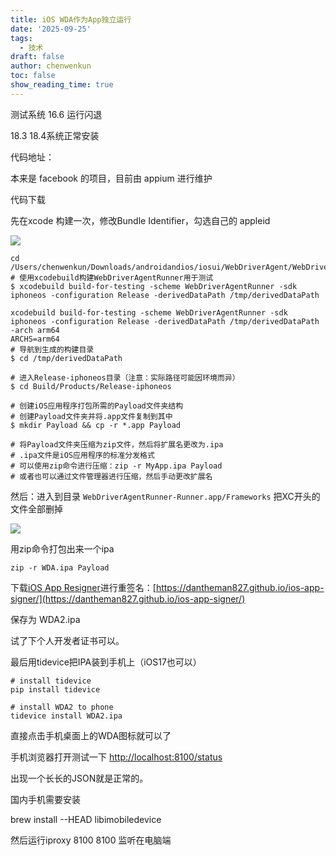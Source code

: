 ```yaml
---
title: iOS WDA作为App独立运行
date: '2025-09-25'
tags:
  - 技术
draft: false
author: chenwenkun
toc: false
show_reading_time: true
---
```

测试系统 16.6 运行闪退

18.3 18.4系统正常安装

代码地址：

本来是 facebook 的项目，目前由 appium 进行维护

代码下载

先在xcode 构建一次，修改Bundle Identifier，勾选自己的 appleid

![](https://prod-files-secure.s3.us-west-2.amazonaws.com/c205fb54-92b2-4987-8be3-972b67d27acc/cb756a73-27bc-4b0d-951a-858df3344b59/image.png?X-Amz-Algorithm=AWS4-HMAC-SHA256&X-Amz-Content-Sha256=UNSIGNED-PAYLOAD&X-Amz-Credential=ASIAZI2LB4663HPDLVMZ%2F20250928%2Fus-west-2%2Fs3%2Faws4_request&X-Amz-Date=20250928T121830Z&X-Amz-Expires=3600&X-Amz-Security-Token=IQoJb3JpZ2luX2VjEDMaCXVzLXdlc3QtMiJIMEYCIQDGHGKHcTSaVbHBm1APP80us2ZXx%2BtwUNcPWSFTmnAvkgIhANC0Mc5XvQBdceEkq26%2FibsxB8zD78h65cLMBTC3SjmTKogECLz%2F%2F%2F%2F%2F%2F%2F%2F%2F%2FwEQABoMNjM3NDIzMTgzODA1IgwKuhnGRVJ%2F8HwH3hgq3APXn4TRFGjtTWDjHyKwrYsCs3kol%2FPsuCY9GMt7Xqzo6n%2FakvNNtOuPzyAV%2B6XrObjgpvkiglYMNcth4TrcsK4lgix3tHcypfHTvud7gSBIBTqvtb28s9Dp0Xqgv%2FheIfdBh8xEDr2lNUvApAv2h9E%2BcKgEOkqOiKbaLpXboIDoscwRBeKaxw8ow5S40QrTtONaVXoWiIitc3sLyFN45wH2Dqyu2KcoHSgHZ3k3Xd1JC%2Bouu3tsPeHvilvxrP9kamRoVTtvc4DXwSJCagfzd45SWUH4oSwm94o9ApcllCbcz5CMHClQs7xDkV45J6cqw1jbEwu%2BcM%2F6su4h9%2BFL0bdW6vsXAK14EgtUJWJ5p%2FVJD05AxKbCmocUugH%2Bv4TowudYDMSmqqIbCzCse308aAY3bUuQ7OBbbz2mys8U5o52YMUsKIPsGFTyTkQ%2FiDY8%2BRMTjA8p%2Boo38w5ZWTAZEBjjiiP%2Flxf2clWhpY9kQSFzxizxpf2BBiYSJ60B7jo7%2FAklpcRXbEie4iV%2BKAlBo7ZHfFDsKLa%2BlM9YEO1K4QU5ie2GKDCk3%2B3OPtFlxMyRPnzUyGVxQlYVDUaxjfsN0hZiJthBZ1M6163k2MRsCyenG%2F4hU1C2NwzTnIl63zC8ouTGBjqkARgZYEs6kDiAoVUO63BV8FgquOPE8fQrIdeW%2BCZNDwwadGu0cifNjHXffuSSIes6%2BtrS7rlm35ynadYiZBWqj3qta4VBpSf%2FhuX0MedJW8Z3cuJXK%2FrVOzFoVQSzHNCS%2FaVPV7jpIZ%2BlCXcnrnqBj9xRqetwwfgL%2BHaWCA4F7NMfhlTLLSJbaDA77Nu4jUbJei5IVy3jCrIHHBfPNdPLehqGkTBf&X-Amz-Signature=dd568aaa01b13452493b585403333ec9d35401723ec6ba0b34f0ddb2dcfbc4e0&X-Amz-SignedHeaders=host&x-amz-checksum-mode=ENABLED&x-id=GetObject)

```shell
cd /Users/chenwenkun/Downloads/androidandios/iosui/WebDriverAgent/WebDriverAgent
# 使用xcodebuild构建WebDriverAgentRunner用于测试
$ xcodebuild build-for-testing -scheme WebDriverAgentRunner -sdk iphoneos -configuration Release -derivedDataPath /tmp/derivedDataPath

xcodebuild build-for-testing -scheme WebDriverAgentRunner -sdk iphoneos -configuration Release -derivedDataPath /tmp/derivedDataPath -arch arm64
ARCHS=arm64
# 导航到生成的构建目录
$ cd /tmp/derivedDataPath

# 进入Release-iphoneos目录（注意：实际路径可能因环境而异）
$ cd Build/Products/Release-iphoneos

# 创建iOS应用程序打包所需的Payload文件夹结构
# 创建Payload文件夹并将.app文件复制到其中
$ mkdir Payload && cp -r *.app Payload

# 将Payload文件夹压缩为zip文件，然后将扩展名更改为.ipa
# .ipa文件是iOS应用程序的标准分发格式
# 可以使用zip命令进行压缩：zip -r MyApp.ipa Payload
# 或者也可以通过文件管理器进行压缩，然后手动更改扩展名
```

然后：进入到目录 `WebDriverAgentRunner-Runner.app/Frameworks` 把XC开头的文件全部删掉

![](https://prod-files-secure.s3.us-west-2.amazonaws.com/c205fb54-92b2-4987-8be3-972b67d27acc/358b8d2b-1bfe-4fb9-beb5-83e1de5f201e/image.png?X-Amz-Algorithm=AWS4-HMAC-SHA256&X-Amz-Content-Sha256=UNSIGNED-PAYLOAD&X-Amz-Credential=ASIAZI2LB4663HPDLVMZ%2F20250928%2Fus-west-2%2Fs3%2Faws4_request&X-Amz-Date=20250928T121830Z&X-Amz-Expires=3600&X-Amz-Security-Token=IQoJb3JpZ2luX2VjEDMaCXVzLXdlc3QtMiJIMEYCIQDGHGKHcTSaVbHBm1APP80us2ZXx%2BtwUNcPWSFTmnAvkgIhANC0Mc5XvQBdceEkq26%2FibsxB8zD78h65cLMBTC3SjmTKogECLz%2F%2F%2F%2F%2F%2F%2F%2F%2F%2FwEQABoMNjM3NDIzMTgzODA1IgwKuhnGRVJ%2F8HwH3hgq3APXn4TRFGjtTWDjHyKwrYsCs3kol%2FPsuCY9GMt7Xqzo6n%2FakvNNtOuPzyAV%2B6XrObjgpvkiglYMNcth4TrcsK4lgix3tHcypfHTvud7gSBIBTqvtb28s9Dp0Xqgv%2FheIfdBh8xEDr2lNUvApAv2h9E%2BcKgEOkqOiKbaLpXboIDoscwRBeKaxw8ow5S40QrTtONaVXoWiIitc3sLyFN45wH2Dqyu2KcoHSgHZ3k3Xd1JC%2Bouu3tsPeHvilvxrP9kamRoVTtvc4DXwSJCagfzd45SWUH4oSwm94o9ApcllCbcz5CMHClQs7xDkV45J6cqw1jbEwu%2BcM%2F6su4h9%2BFL0bdW6vsXAK14EgtUJWJ5p%2FVJD05AxKbCmocUugH%2Bv4TowudYDMSmqqIbCzCse308aAY3bUuQ7OBbbz2mys8U5o52YMUsKIPsGFTyTkQ%2FiDY8%2BRMTjA8p%2Boo38w5ZWTAZEBjjiiP%2Flxf2clWhpY9kQSFzxizxpf2BBiYSJ60B7jo7%2FAklpcRXbEie4iV%2BKAlBo7ZHfFDsKLa%2BlM9YEO1K4QU5ie2GKDCk3%2B3OPtFlxMyRPnzUyGVxQlYVDUaxjfsN0hZiJthBZ1M6163k2MRsCyenG%2F4hU1C2NwzTnIl63zC8ouTGBjqkARgZYEs6kDiAoVUO63BV8FgquOPE8fQrIdeW%2BCZNDwwadGu0cifNjHXffuSSIes6%2BtrS7rlm35ynadYiZBWqj3qta4VBpSf%2FhuX0MedJW8Z3cuJXK%2FrVOzFoVQSzHNCS%2FaVPV7jpIZ%2BlCXcnrnqBj9xRqetwwfgL%2BHaWCA4F7NMfhlTLLSJbaDA77Nu4jUbJei5IVy3jCrIHHBfPNdPLehqGkTBf&X-Amz-Signature=0f1397d2cddc42b9a228bde0558f843261c3d425984252a9b3ded1be2c40a38d&X-Amz-SignedHeaders=host&x-amz-checksum-mode=ENABLED&x-id=GetObject)

用zip命令打包出来一个ipa

```shell
zip -r WDA.ipa Payload
```

下载[iOS App Resigner](https://zhida.zhihu.com/search?content_id=237756070&content_type=Article&match_order=1&q=iOS%20App%20Resigner&zd_token=eyJhbGciOiJIUzI1NiIsInR5cCI6IkpXVCJ9.eyJpc3MiOiJ6aGlkYV9zZXJ2ZXIiLCJleHAiOjE3NDQzNTQ0ODAsInEiOiJpT1MgQXBwIFJlc2lnbmVyIiwiemhpZGFfc291cmNlIjoiZW50aXR5IiwiY29udGVudF9pZCI6MjM3NzU2MDcwLCJjb250ZW50X3R5cGUiOiJBcnRpY2xlIiwibWF0Y2hfb3JkZXIiOjEsInpkX3Rva2VuIjpudWxsfQ.XGwOKX0ujlvhojSuRT3SlA0sDFnQK-FxDJr60CX6YqU&zhida_source=entity)进行重签名：[https://dantheman827.github.io/ios-app-signer/](https://dantheman827.github.io/ios-app-signer/)

保存为 WDA2.ipa

试了下个人开发者证书可以。

最后用tidevice把IPA装到手机上（iOS17也可以）

```shell
# install tidevice
pip install tidevice

# install WDA2 to phone
tidevice install WDA2.ipa
```

直接点击手机桌面上的WDA图标就可以了

手机浏览器打开测试一下 [http://localhost:8100/status](http://localhost:8100/status)

出现一个长长的JSON就是正常的。

国内手机需要安装

brew install --HEAD libimobiledevice

然后运行iproxy 8100 8100 监听在电脑端

